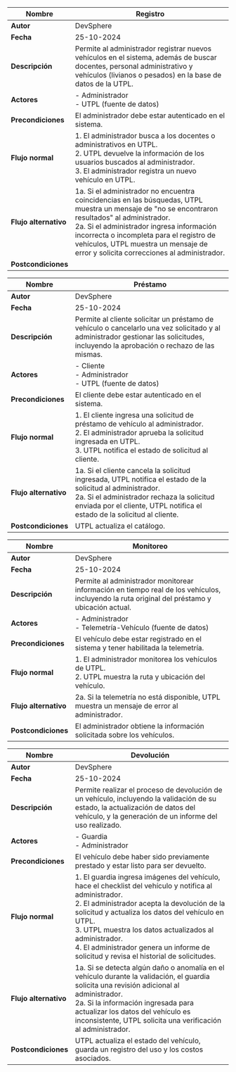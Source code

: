 | **Nombre**           | Registro                                         |
|-----------------------|-------------------------------------------------|
| **Autor**            | DevSphere                                        |
| **Fecha**            | 25-10-2024                                      |
| **Descripción**      | Permite al administrador registrar nuevos vehículos en el sistema, además de buscar docentes, personal administrativo y vehículos (livianos o pesados) en la base de datos de la UTPL. |
| **Actores**          | - Administrador<br>- UTPL (fuente de datos)      |
| **Precondiciones**   | El administrador debe estar autenticado en el sistema. |
| **Flujo normal**     | 1. El administrador busca a los docentes o administrativos en UTPL.<br>2. UTPL devuelve la información de los usuarios buscados al administrador.<br>3. El administrador registra un nuevo vehículo en UTPL. |
| **Flujo alternativo**| 1a. Si el administrador no encuentra coincidencias en las búsquedas, UTPL muestra un mensaje de "no se encontraron resultados" al administrador.<br>2a. Si el administrador ingresa información incorrecta o incompleta para el registro de vehículos, UTPL muestra un mensaje de error y solicita correcciones al administrador. |
| **Postcondiciones**  |                                              |

| **Nombre**           | Préstamo                                         |
|-----------------------|-------------------------------------------------|
| **Autor**            | DevSphere                                        |
| **Fecha**            | 25-10-2024                                      |
| **Descripción**      | Permite al cliente solicitar un préstamo de vehículo o cancelarlo una vez solicitado y al administrador gestionar las solicitudes, incluyendo la aprobación o rechazo de las mismas. |
| **Actores**          | - Cliente<br>- Administrador<br>- UTPL (fuente de datos) |
| **Precondiciones**   | El cliente debe estar autenticado en el sistema. |
| **Flujo normal**     | 1. El cliente ingresa una solicitud de préstamo de vehículo al administrador.<br>2. El administrador aprueba la solicitud ingresada en UTPL.<br>3. UTPL notifica el estado de solicitud al cliente. |
| **Flujo alternativo**| 1a. Si el cliente cancela la solicitud ingresada, UTPL notifica el estado de la solicitud al administrador.<br>2a. Si el administrador rechaza la solicitud enviada por el cliente, UTPL notifica el estado de la solicitud al cliente. |
| **Postcondiciones**  | UTPL actualiza el catálogo.                     |

| **Nombre**           | Monitoreo                                        |
|-----------------------|-------------------------------------------------|
| **Autor**            | DevSphere                                        |
| **Fecha**            | 25-10-2024                                      |
| **Descripción**      | Permite al administrador monitorear información en tiempo real de los vehículos, incluyendo la ruta original del préstamo y ubicación actual. |
| **Actores**          | - Administrador<br>- Telemetría-Vehículo (fuente de datos) |
| **Precondiciones**   | El vehículo debe estar registrado en el sistema y tener habilitada la telemetría. |
| **Flujo normal**     | 1. El administrador monitorea los vehículos de UTPL.<br>2. UTPL muestra la ruta y ubicación del vehículo. |
| **Flujo alternativo**| 2a. Si la telemetría no está disponible, UTPL muestra un mensaje de error al administrador. |
| **Postcondiciones**  | El administrador obtiene la información solicitada sobre los vehículos. |

| **Nombre**           | Devolución                                       |
|-----------------------|-------------------------------------------------|
| **Autor**            | DevSphere                                        |
| **Fecha**            | 25-10-2024                                      |
| **Descripción**      | Permite realizar el proceso de devolución de un vehículo, incluyendo la validación de su estado, la actualización de datos del vehículo, y la generación de un informe del uso realizado. |
| **Actores**          | - Guardia<br>- Administrador                     |
| **Precondiciones**   | El vehículo debe haber sido previamente prestado y estar listo para ser devuelto. |
| **Flujo normal**     | 1. El guardia ingresa imágenes del vehículo, hace el checklist del vehículo y notifica al administrador.<br>2. El administrador acepta la devolución de la solicitud y actualiza los datos del vehículo en UTPL.<br>3. UTPL muestra los datos actualizados al administrador.<br>4. El administrador genera un informe de solicitud y revisa el historial de solicitudes. |
| **Flujo alternativo**| 1a. Si se detecta algún daño o anomalía en el vehículo durante la validación, el guardia solicita una revisión adicional al administrador.<br>2a. Si la información ingresada para actualizar los datos del vehículo es inconsistente, UTPL solicita una verificación al administrador. |
| **Postcondiciones**  | UTPL actualiza el estado del vehículo, guarda un registro del uso y los costos asociados. |
